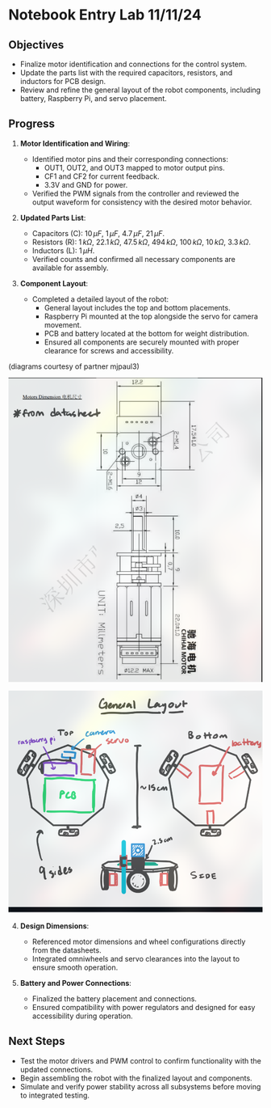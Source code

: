 # Notebook Entry Lab 11/11/24

## Objectives
- Finalize motor identification and connections for the control system.
- Update the parts list with the required capacitors, resistors, and inductors for PCB design.
- Review and refine the general layout of the robot components, including battery, Raspberry Pi, and servo placement.

## Progress
1. **Motor Identification and Wiring**:
   - Identified motor pins and their corresponding connections:
     - OUT1, OUT2, and OUT3 mapped to motor output pins.
     - CF1 and CF2 for current feedback.
     - 3.3V and GND for power.
   - Verified the PWM signals from the controller and reviewed the output waveform for consistency with the desired motor behavior.

2. **Updated Parts List**:
   - Capacitors (C): $10 \, \mu F$, $1 \, \mu F$, $4.7 \, \mu F$, $21 \, \mu F$.
   - Resistors (R): $1 \, k\Omega$, $22.1 \, k\Omega$, $47.5 \, k\Omega$, $494 \, k\Omega$, $100 \, k\Omega$, $10 \, k\Omega$, $3.3 \, k\Omega$.
   - Inductors (L): $1 \, \mu H$.
   - Verified counts and confirmed all necessary components are available for assembly.

3. **Component Layout**:
   - Completed a detailed layout of the robot:
     - General layout includes the top and bottom placements.
     - Raspberry Pi mounted at the top alongside the servo for camera movement.
     - PCB and battery located at the bottom for weight distribution.
     - Ensured all components are securely mounted with proper clearance for screws and accessibility.

(diagrams courtesy of partner mjpaul3)

![alt text](image-8.png)

![alt text](image-9.png)

4. **Design Dimensions**:
   - Referenced motor dimensions and wheel configurations directly from the datasheets.
   - Integrated omniwheels and servo clearances into the layout to ensure smooth operation.

5. **Battery and Power Connections**:
   - Finalized the battery placement and connections.
   - Ensured compatibility with power regulators and designed for easy accessibility during operation.

## Next Steps
- Test the motor drivers and PWM control to confirm functionality with the updated connections.
- Begin assembling the robot with the finalized layout and components.
- Simulate and verify power stability across all subsystems before moving to integrated testing.
